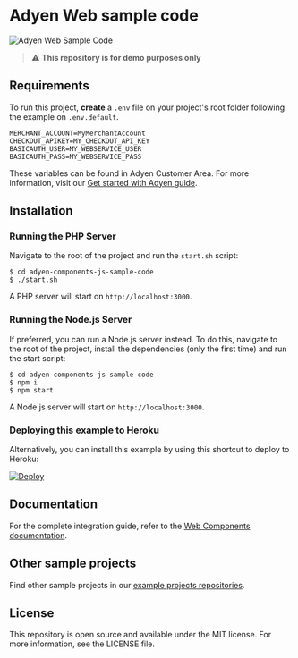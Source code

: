 # Adyen Web sample code

![Adyen Web Sample Code](screenshot.png)

> ⚠️ **This repository is for demo purposes only**

## Requirements

To run this project, **create** a `.env` file on your project's root folder following the example on `.env.default`.

```
MERCHANT_ACCOUNT=MyMerchantAccount
CHECKOUT_APIKEY=MY_CHECKOUT_API_KEY
BASICAUTH_USER=MY_WEBSERVICE_USER
BASICAUTH_PASS=MY_WEBSERVICE_PASS
```

These variables can be found in Adyen Customer Area. For more information, visit our [Get started with Adyen guide](https://docs.adyen.com/payments-essentials/get-started-with-adyen).

## Installation

### Running the PHP Server

Navigate to the root of the project and run the `start.sh` script:

```
$ cd adyen-components-js-sample-code
$ ./start.sh
```

A PHP server will start on `http://localhost:3000`.

### Running the Node.js Server

If preferred, you can run a Node.js server instead.
To do this, navigate to the root of the project, install the dependencies (only the first time) and run the start script:

```
$ cd adyen-components-js-sample-code
$ npm i
$ npm start
```

A Node.js server will start on `http://localhost:3000`.

### Deploying this example to Heroku

Alternatively, you can install this example by using this shortcut to deploy to Heroku:

[![Deploy](https://www.herokucdn.com/deploy/button.svg)](https://heroku.com/deploy?template=https://github.com/Adyen/adyen-components-js-sample-code)

## Documentation

For the complete integration guide, refer to the [Web Components documentation](https://docs.adyen.com/checkout/components-web/).

## Other sample projects

Find other sample projects in our [example projects repositories](https://github.com/adyen-examples).

## License

This repository is open source and available under the MIT license. For more information, see the LICENSE file.
